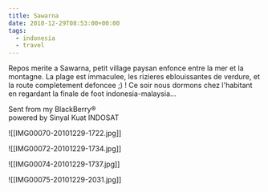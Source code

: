 ```yaml
---
title: Sawarna
date: 2010-12-29T08:53:00+00:00
tags:
  - indonesia
  - travel
---
```

Repos merite a Sawarna, petit village paysan enfonce entre la mer et la montagne. La plage est immaculee, les rizieres eblouissantes de verdure, et la route completement defoncee ;) ! Ce soir nous dormons chez l'habitant en regardant la finale de foot indonesia-malaysia...

Sent from my BlackBerry®  
powered by Sinyal Kuat INDOSAT

![[IMG00070-20101229-1722.jpg]]

![[IMG00072-20101229-1734.jpg]]

![[IMG00074-20101229-1737.jpg]]

![[IMG00075-20101229-2031.jpg]]